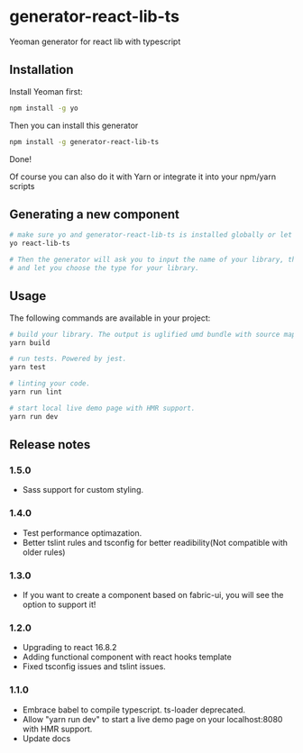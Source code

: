 # generator-react-lib-ts
Yeoman generator for react lib with typescript

## Installation

Install Yeoman first:

```bash
npm install -g yo
```

Then you can install this generator

```bash
npm install -g generator-react-lib-ts
```

Done!

Of course you can also do it with Yarn or integrate it into your npm/yarn scripts

## Generating a new component

```bash
# make sure yo and generator-react-lib-ts is installed globally or let npm/scripts to do it.
yo react-lib-ts

# Then the generator will ask you to input the name of your library, the path for your lib folder,
# and let you choose the type for your library.

```
## Usage

The following commands are available in your project:

```bash
# build your library. The output is uglified umd bundle with source map files.
yarn build

# run tests. Powered by jest.
yarn test

# linting your code.
yarn run lint

# start local live demo page with HMR support.
yarn run dev
```

## Release notes

### 1.5.0

- Sass support for custom styling.

### 1.4.0

- Test performance optimazation.
- Better tslint rules and tsconfig for better readibility(Not compatible with older rules)

### 1.3.0

- If you want to create a component based on fabric-ui, you will see the option to support it!

### 1.2.0

- Upgrading to react 16.8.2
- Adding functional component with react hooks template
- Fixed tsconfig issues and tslint issues.

### 1.1.0

- Embrace babel to compile typescript. ts-loader deprecated.
- Allow "yarn run dev" to start a live demo page on your localhost:8080 with HMR support.
- Update docs
